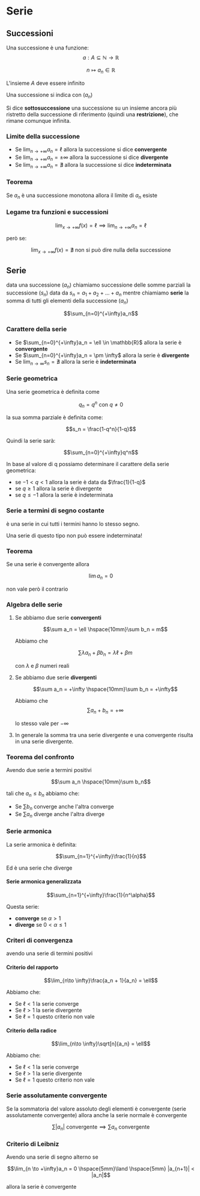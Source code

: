 ﻿# Serie

## Successioni

Una successione è una funzione:
$$a: A\subseteq \mathbb{N} \longrightarrow \mathbb{R}$$

$$n \longmapsto a_n \in \mathbb{R}$$

L'insieme $A$ deve essere infinito

Una successione si indica con  $(a_n)$

Si dice **sottosuccessione** una successione su un insieme ancora più ristretto della successione di riferimento (quindi una **restrizione**), che rimane comunque infinita.

### Limite della successione

- Se $\lim_{n\to +\infty}a_n = \ell$ allora la successione si dice **convergente**
- Se $\lim_{n\to +\infty}a_n = \pm \infty$ allora la successione si dice **divergente**
- Se $\lim_{n\to +\infty}a_n = \nexists$ allora la successione si dice **indeterminata**

### Teorema

Se $a_n$ è una successione monotona allora il limite di $a_n$ esiste

### Legame tra funzioni e successioni

$$\lim_{x \to + \infty}f(x) = \ell \implies \lim_{n \to + \infty}a_n = \ell$$

però se:

$$\lim_{x \to + \infty}f(x) = \nexists \text{ non si può dire nulla della successione }$$

## Serie

data una successione $(a_n)$ chiamiamo successione delle somme parziali la successione $(s_n)$ data da $s_n = a_1 + a_2 +...+ a_n$ mentre chiamiamo **serie** la somma di tutti gli elementi della successione $(a_n)$

$$\sum_{n=0}^{+\infty}a_n$$

### Carattere della serie

- Se $\sum_{n=0}^{+\infty}a_n = \ell \in \mathbb{R}$ allora la serie è **convergente**
- Se $\sum_{n=0}^{+\infty}a_n = \pm \infty$ allora la serie è **divergente**
- Se $\lim_{n \to \infty}s_n = \nexists$ allora la serie è **indeterminata**

### Serie geometrica

Una serie geometrica è definita come

$$q_n = q^n \text{ con } q \neq 0$$

la sua somma parziale è definita come:

$$s_n = \frac{1-q^n}{1-q}$$

Quindi la serie sarà:

$$\sum_{n=0}^{+\infty}q^n$$


In base al valore di q possiamo determinare il carattere della serie geometrica:

- se $-1<q<1$ allora la serie è data da $\frac{1}{1-q}$
- se $q\geq 1$ allora la serie è divergente
- se $q\leq -1$ allora la serie è indeterminata

### Serie a termini di segno costante

è una serie in cui tutti i termini hanno lo stesso segno.

Una serie di questo tipo non può essere indeterminata!

### Teorema 

Se una serie è convergente allora 

$$\lim a_n = 0$$

non vale però il contrario

### Algebra delle serie

1. Se abbiamo due serie **convergenti** 

	$$\sum a_n = \ell \hspace{10mm}\sum b_n = m$$

	Abbiamo che

	$$\sum \lambda a_n + \beta b_n = \lambda\ell + \beta m$$

	con $\lambda$ e $\beta$ numeri reali

2. Se abbiamo due serie **divergenti** 

	$$\sum a_n = +\infty \hspace{10mm}\sum b_n = +\infty$$
	
	Abbiamo che 
	$$\sum a_n + b_n = +\infty$$
	
	lo stesso vale per $-\infty$

3. In generale la somma tra una serie divergente e una convergente risulta in una serie divergente.

### Teorema del confronto

Avendo due serie a termini positivi

$$\sum a_n \hspace{10mm}\sum b_n$$

tali che $a_n \leq b_n$ abbiamo che: 

- Se $\sum b_n$ converge anche l'altra converge
- Se $\sum a_n$ diverge anche l'altra diverge


### Serie armonica

La serie armonica è definita:

$$\sum_{n=1}^{+\infty}\frac{1}{n}$$

Ed è una serie che diverge

#### Serie armonica generalizzata

$$\sum_{n=1}^{+\infty}\frac{1}{n^\alpha}$$

Questa serie:

- **converge** se $\alpha > 1$
- **diverge** se $0<\alpha\leq1$

### Criteri di convergenza

avendo una serie di termini positivi

#### Criterio del rapporto

$$\lim_{n\to \infty}\frac{a_n + 1}{a_n} = \ell$$

Abbiamo che:

- Se $\ell < 1$ la serie converge
- Se $\ell > 1$ la serie divergente
- Se $\ell = 1$ questo criterio non vale

#### Criterio della radice

$$\lim_{n\to \infty}\sqrt[n]{a_n} = \ell$$

Abbiamo che:

- Se $\ell < 1$ la serie converge
- Se $\ell > 1$ la serie divergente
- Se $\ell = 1$ questo criterio non vale

### Serie assolutamente convergente

Se la sommatoria del valore assoluto degli elementi è convergente (serie assolutamente convergente) allora anche la serie normale è convergente

$$\sum |a_n| \text{ convergente} \implies \sum a_n \text{ convergente}$$

### Criterio di Leibniz

Avendo una serie di segno alterno se

$$\lim_{n \to +\infty}a_n = 0 \hspace{5mm}\land \hspace{5mm} |a_{n+1}| < |a_n|$$

allora la serie è convergente
